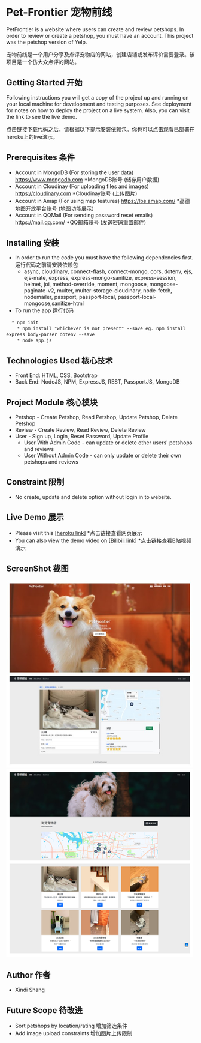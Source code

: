 # Pet-Frontier 宠物前线
PetFrontier is a website where users can create and review petshops. In order to review or create a petshop, you must have an account. This project was the petshop version of Yelp.

宠物前线是一个用户分享及点评宠物店的网站，创建店铺或发布评价需要登录。该项目是一个仿大众点评的网站。
## Getting Started 开始
Following instructions you will get a copy of the project up and running on your local machine for development and testing purposes. See deployment for notes on how to deploy the project on a live system. Also, you can visit the link to see the live demo.

点击链接下载代码之后，请根据以下提示安装依赖包。你也可以点击观看已部署在heroku上的live演示。
## Prerequisites 条件
* Account in MongoDB (For storing the user data) https://www.mongodb.com *MongoDB账号 (储存用户数据)
* Account in Cloudinay (For uploading files and images) https://cloudinary.com *Cloudinay账号 (上传图片)
* Account in Amap (For using map features) https://lbs.amap.com/ *高德地图开放平台账号 (地图功能展示)
* Account in QQMail (For sending password reset emails) https://mail.qq.com/ *QQ邮箱账号 (发送密码重置邮件)
## Installing 安装
* In order to run the code you must have the following dependencies first. 运行代码之前请安装依赖包
  * async, cloudinary, connect-flash, connect-mongo, cors, dotenv, ejs, ejs-mate, express, express-mongo-sanitize, express-session, helmet, joi, method-override, moment, mongoose, mongoose-paginate-v2, multer, multer-storage-cloudinary, node-fetch, nodemailer, passport, passport-local, passport-local-mongoose,sanitize-html
* To run the app 运行代码
```
  * npm init
    * npm install "whichever is not present" --save eg. npm install express body-parser dotenv --save
    * node app.js 
```
## Technologies Used 核心技术
* Front End: HTML, CSS, Bootstrap
* Back End: NodeJS, NPM, ExpressJS, REST, PassportJS, MongoDB
## Project Module 核心模块
* Petshop -  Create Petshop, Read Petshop, Update Petshop, Delete Petshop
* Review -  Create Review, Read Review, Delete Review
* User - Sign up, Login, Reset Password, Update Profile
  * User With Admin Code - can update or delete other users' petshops and reviews
  * User Without Admin Code - can only update or delete their own petshops and reviews
## Constraint 限制
* No create, update and delete option without login in to website.
## Live Demo 展示
* Please visit this <a href="https://pet-frontier.herokuapp.com/" target="_blank">[heroku link]</a> *点击链接查看网页展示
* You can also view the demo video on <a href="https://www.bilibili.com/video/BV1Mq4y1r7yB/" target="_blank">[Bilibili link]</a> *点击链接查看B站视频演示
## ScreenShot 截图
<p float="left">
<img alt="Demo_1" src="https://github.com/XindiShang/assets/blob/0c53e693cf21a5ae81a6ea5d8940fa72416b03c1/pf_demo1.jpg" width="500">
<img alt="Demo_2" src="https://github.com/XindiShang/assets/blob/0c53e693cf21a5ae81a6ea5d8940fa72416b03c1/pf_demo2.jpg" width="500">
</p>

## Author 作者
* Xindi Shang
## Future Scope 待改进
* Sort petshops by location/rating 增加筛选条件
* Add image upload constraints 增加图片上传限制

